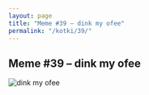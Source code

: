 ```yaml
---
layout: page
title: "Meme #39 – dink my ofee"
permalink: "/kotki/39/"
---
```


## Meme #39 – dink my ofee

![dink my ofee](https://i.chzbgr.com/full/10441192448/hF18363A9/dink-my-ofee)

